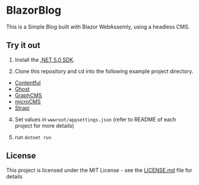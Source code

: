 # BlazorBlog

This is a Simple Blog built with Blazor WebAssemly, using a headless CMS.

## Try it out

1. Install the [.NET 5.0 SDK](https://dotnet.microsoft.com/download/dotnet/5.0).

2. Clone this repository and cd into the following example project directory.

- [Contentful](examples/BlazorBlog.Examples.ContentfulBlog)
- [Ghost](examples/BlazorBlog.Examples.GhostBlog)
- [GraphCMS](examples/BlazorBlog.Examples.GraphCmsBlog)
- [microCMS](examples/BlazorBlog.Examples.MicroCmsBlog)
- [Strapi](examples/BlazorBlog.Examples.StrapiBlog)

4. Set values in `wwwroot/appsettings.json` (refer to README of each project for more details)

5. run `dotnet run`

## License

This project is licensed under the MIT License - see the [LICENSE.md](LICENSE) file for details
